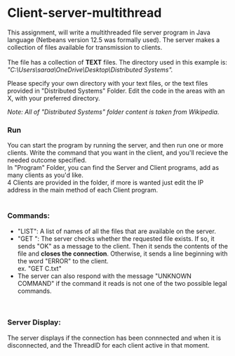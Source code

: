 # Client-server-multithread

This assignment, will write a multithreaded file server program in Java language (Netbeans version 12.5 was formally used). The server makes a collection of files available for transmission to clients.<br><br>
The file has a collection of <b>TEXT</b> files. The directory used in this example is:<br>
_"C:\\Users\\saraa\\OneDrive\\Desktop\\Distributed Systems"._
<br>
<p>Please specify your own directory with your text files, or the text files provided in "Distributed Systems" Folder. Edit the code in the areas with an X, with your preferred directory.</p> 
<p><i>Note: All of "Distributed Systems" folder content is taken from Wikipedia.</i></p>

<h3>Run</h3>
You can start the program by running the server, and then run one or more clients. Write the command that you want in the client, and you'll recieve the needed outcome specified. <br>In "Program" Folder, you can find the Server and Client programs, add as many clients as you'd like. <br>4 Clients are provided in the folder, if more is wanted just edit the IP address in the main method of each Client program.
<br><br>
<h3>Commands:</h3>
<ul>
          <li>
          "LIST":
          A list of names of all the files that are available on the server.
          </li>
          <li>
          "GET <filename>":
          The server checks whether the requested file exists. If so, it sends "OK" as a message to the client. Then it sends the contents of the file and <b>closes the               connection</b>. Otherwise, it sends a line beginning with the word "ERROR" to the client.<br>
          ex. "GET C.txt"
          </li>
          <li>
          The server can also respond with the message "UNKNOWN COMMAND" if the command it reads is not one of the two possible legal commands.
          </li>
</ul>     <br>  
<h3>Server Display:</h3>
                The server displays if the connection has been connnected and when it is disconnected, and the ThreadID for each client active in that moment.
          
